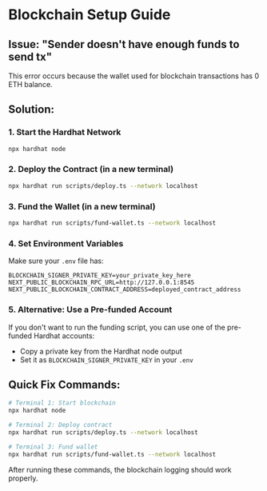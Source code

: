 # Blockchain Setup Guide

## Issue: "Sender doesn't have enough funds to send tx"

This error occurs because the wallet used for blockchain transactions has 0 ETH balance.

## Solution:

### 1. Start the Hardhat Network
```bash
npx hardhat node
```

### 2. Deploy the Contract (in a new terminal)
```bash
npx hardhat run scripts/deploy.ts --network localhost
```

### 3. Fund the Wallet (in a new terminal)
```bash
npx hardhat run scripts/fund-wallet.ts --network localhost
```

### 4. Set Environment Variables
Make sure your `.env` file has:
```
BLOCKCHAIN_SIGNER_PRIVATE_KEY=your_private_key_here
NEXT_PUBLIC_BLOCKCHAIN_RPC_URL=http://127.0.0.1:8545
NEXT_PUBLIC_BLOCKCHAIN_CONTRACT_ADDRESS=deployed_contract_address
```

### 5. Alternative: Use a Pre-funded Account
If you don't want to run the funding script, you can use one of the pre-funded Hardhat accounts:
- Copy a private key from the Hardhat node output
- Set it as `BLOCKCHAIN_SIGNER_PRIVATE_KEY` in your `.env`

## Quick Fix Commands:
```bash
# Terminal 1: Start blockchain
npx hardhat node

# Terminal 2: Deploy contract
npx hardhat run scripts/deploy.ts --network localhost

# Terminal 3: Fund wallet
npx hardhat run scripts/fund-wallet.ts --network localhost
```

After running these commands, the blockchain logging should work properly. 